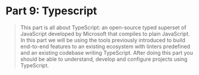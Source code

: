 # Part 9: Typescript

> This part is all about TypeScript: an open-source typed superset of JavaScript developed by Microsoft that compiles to plain JavaScript.
> In this part we will be using the tools previously introduced to build end-to-end features to an existing ecosystem with linters predefined and an existing codebase writing TypeScript. After doing this part you should be able to understand, develop and configure projects using TypeScript.
